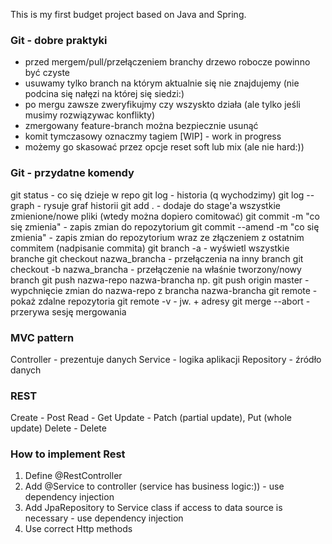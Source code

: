 This is my first budget project based on Java and Spring.

### Git - dobre praktyki
- przed mergem/pull/przełączeniem branchy drzewo robocze powinno być czyste
- usuwamy tylko branch na którym aktualnie się nie znajdujemy (nie podcina się nałęzi na której się siedzi:)
- po mergu zawsze zweryfikujmy czy wszyskto działa (ale tylko jeśli musimy rozwiązywac konflikty)
- zmergowany feature-branch można bezpiecznie usunąć
- komit tymczasowy oznaczmy tagiem [WIP] - work in progress
- możemy go skasować przez opcje reset soft lub mix (ale nie hard:))

### Git - przydatne komendy
git status - co się dzieje w repo
git log - historia (q wychodzimy)
git log --graph - rysuje graf historii
git add . - dodaje do stage'a wszystkie zmienione/nowe pliki (wtedy można dopiero comitować)
git commit -m "co się zmienia" - zapis zmian do repozytorium
git commit --amend -m "co się zmienia" - zapis zmian do repozytorium wraz ze złączeniem z ostatnim commitem (nadpisanie commita)
git branch -a - wyświetl wszystkie branche
git checkout nazwa_brancha - przełączenia na inny branch
git checkout -b nazwa_brancha - przełączenie na właśnie tworzony/nowy branch
git push nazwa-repo nazwa-brancha np. git push origin master - wypchnięcie zmian do nazwa-repo z brancha nazwa-brancha
git remote - pokaż zdalne repozytoria
git remote -v - jw. + adresy
git merge --abort - przerywa sesję mergowania

### MVC pattern
Controller  - prezentuje danych
Service     - logika aplikacji
Repository  - źródło danych

### REST
Create  - Post
Read    - Get
Update  - Patch (partial update), Put (whole update)
Delete  - Delete

### How to implement Rest
1. Define @RestController
2. Add @Service to controller (service has business logic:)) - use dependency injection
3. Add JpaRepository to Service class if access to data source is necessary - use dependency injection
4. Use correct Http methods
